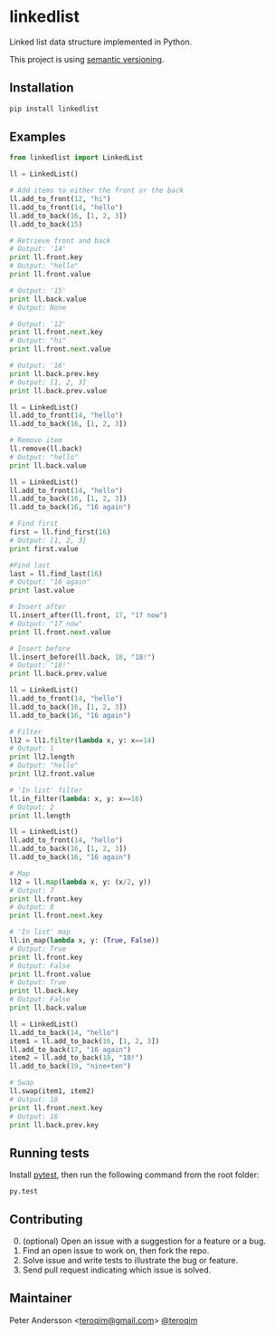 linkedlist
==========
Linked list data structure implemented in Python.

This project is using [semantic versioning](http://semver.org/).

Installation
------------

```python
pip install linkedlist
```

Examples
-------
```python
from linkedlist import LinkedList

ll = LinkedList()

# Add items to either the front or the back
ll.add_to_front(12, "hi")
ll.add_to_front(14, "hello")
ll.add_to_back(16, [1, 2, 3])
ll.add_to_back(15)

# Retrieve front and back
# Output: '14'
print ll.front.key
# Output: "hello"
print ll.front.value

# Output: '15'
print ll.back.value
# Output: None

# Output: '12'
print ll.front.next.key
# Output: "hi"
print ll.front.next.value

# Output: '16'
print ll.back.prev.key
# Output: [1, 2, 3]
print ll.back.prev.value

```
```python
ll = LinkedList()
ll.add_to_front(14, "hello")
ll.add_to_back(16, [1, 2, 3])

# Remove item
ll.remove(ll.back)
# Output: "hello"
print ll.back.value
```
```python
ll = LinkedList()
ll.add_to_front(14, "hello")
ll.add_to_back(16, [1, 2, 3])
ll.add_to_back(16, "16 again")

# Find first
first = ll.find_first(16)
# Output: [1, 2, 3]
print first.value

#Find last
last = ll.find_last(16)
# Output: "16 again"
print last.value

# Insert after
ll.insert_after(ll.front, 17, "17 now")
# Output: "17 now"
print ll.front.next.value

# Insert before
ll.insert_before(ll.back, 18, "18!")
# Output: "18!"
print ll.back.prev.value
```
```python
ll = LinkedList()
ll.add_to_front(14, "hello")
ll.add_to_back(16, [1, 2, 3])
ll.add_to_back(16, "16 again")

# Filter
ll2 = ll1.filter(lambda x, y: x==14)
# Output: 1
print ll2.length
# Output: "hello"
print ll2.front.value

# 'In list' filter
ll.in_filter(lambda: x, y: x==16)
# Output: 2
print ll.length
```
```python
ll = LinkedList()
ll.add_to_front(14, "hello")
ll.add_to_back(16, [1, 2, 3])
ll.add_to_back(16, "16 again")

# Map
ll2 = ll.map(lambda x, y: (x/2, y))
# Output: 7
print ll.front.key
# Output: 8
print ll.front.next.key

# 'In list' map
ll.in_map(lambda x, y: (True, False))
# Output: True
print ll.front.key
# Output: False
print ll.front.value
# Output: True
print ll.back.key
# Output: False
print ll.back.value
```
```python
ll = LinkedList()
ll.add_to_back(14, "hello")
item1 = ll.add_to_back(16, [1, 2, 3])
ll.add_to_back(17, "16 again")
item2 = ll.add_to_back(18, "18!")
ll.add_to_back(19, "nine+ten")

# Swap
ll.swap(item1, item2)
# Output: 18
print ll.front.next.key
# Output: 16
print ll.back.prev.key

```

Running tests
-------------
Install [pytest](http://pytest.org/latest/getting-started.html),
then run the following command from the root folder:

```
py.test
```
Contributing
------------
0. (optional) Open an issue with a suggestion for a feature or a bug.
1. Find an open issue to work on, then fork the repo.
2. Solve issue and write tests to illustrate the bug or feature.
3. Send pull request indicating which issue is solved.

Maintainer
----------
Peter Andersson \<teroqim@gmail.com\> [@teroqim](https://github.com/teroqim)

